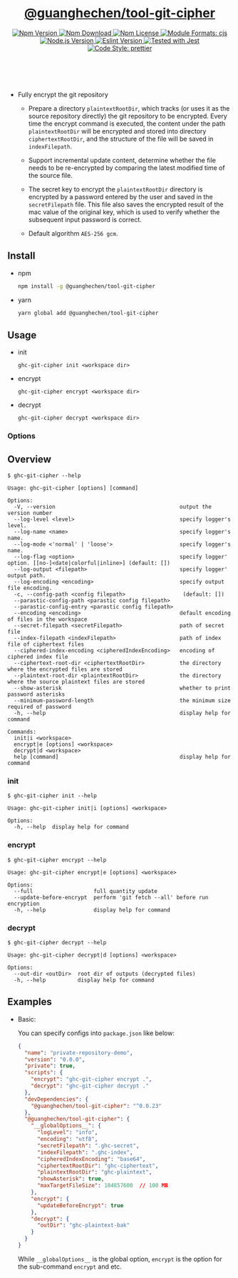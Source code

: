 <header>
  <h1 align="center">
    <a href="https://github.com/guanghechen/guanghechen/tree/main/packages/tool-git-cipher#readme">@guanghechen/tool-git-cipher</a>
  </h1>
  <div align="center">
    <a href="https://www.npmjs.com/package/@guanghechen/tool-git-cipher">
      <img
        alt="Npm Version"
        src="https://img.shields.io/npm/v/@guanghechen/tool-git-cipher.svg"
      />
    </a>
    <a href="https://www.npmjs.com/package/@guanghechen/tool-git-cipher">
      <img
        alt="Npm Download"
        src="https://img.shields.io/npm/dm/@guanghechen/tool-git-cipher.svg"
      />
    </a>
    <a href="https://www.npmjs.com/package/@guanghechen/tool-git-cipher">
      <img
        alt="Npm License"
        src="https://img.shields.io/npm/l/@guanghechen/tool-git-cipher.svg"
      />
    </a>
    <a href="#install">
      <img
        alt="Module Formats: cjs"
        src="https://img.shields.io/badge/module_formats-cjs-green.svg"
      />
    </a>
    <a href="https://github.com/nodejs/node">
      <img
        alt="Node.js Version"
        src="https://img.shields.io/node/v/@guanghechen/tool-git-cipher"
      />
    </a>
    <a href="https://github.com/facebook/jest">
      <img
        alt="Eslint Version"
        src="https://img.shields.io/npm/dependency-version/@guanghechen/tool-git-cipher/peer/jest"
      />
    </a>
    <a href="https://github.com/facebook/jest">
      <img
        alt="Tested with Jest"
        src="https://img.shields.io/badge/tested_with-jest-9c465e.svg"
      />
    </a>
    <a href="https://github.com/prettier/prettier">
      <img
        alt="Code Style: prettier"
        src="https://img.shields.io/badge/code_style-prettier-ff69b4.svg?style=flat-square"
      />
    </a>
  </div>
</header>
<br/>


* Fully encrypt the git repository

  - Prepare a directory `plaintextRootDir`, which tracks (or uses it as the 
    source repository directly) the git repository to be encrypted. Every time
    the encrypt command is executed, the content under the path `plaintextRootDir`
    will be encrypted and stored into directory `ciphertextRootDir`, and the
    structure of the file will be saved in `indexFilepath`.

  - Support incremental update content, determine whether the file needs to be
    re-encrypted by comparing the latest modified time of the source file.

  - The secret key to encrypt the `plaintextRootDir` directory is encrypted by
    a password entered by the user and saved in the `secretFilepath` file. This
    file also saves the encrypted result of the mac value of the original key,
    which is used to verify whether the subsequent input password is correct.

  - Default algorithm `AES-256 gcm`.


## Install

* npm

  ```bash
  npm install -g @guanghechen/tool-git-cipher
  ```

* yarn

  ```bash
  yarn global add @guanghechen/tool-git-cipher
  ```

## Usage

* init
  ```shell
  ghc-git-cipher init <workspace dir>
  ```

* encrypt
  ```shell
  ghc-git-cipher encrypt <workspace dir>
  ```

* decrypt
  ```shell
  ghc-git-cipher decrypt <workspace dir>
  ```

### Options

## Overview

```shell
$ ghc-git-cipher --help

Usage: ghc-git-cipher [options] [command]

Options:
  -V, --version                                       output the version number
  --log-level <level>                                 specify logger's level.
  --log-name <name>                                   specify logger's name.
  --log-mode <'normal' | 'loose'>                     specify logger's name.
  --log-flag <option>                                 specify logger' option. [[no-]<date|colorful|inline>] (default: [])
  --log-output <filepath>                             specify logger' output path.
  --log-encoding <encoding>                           specify output file encoding.
  -c, --config-path <config filepath>                  (default: [])
  --parastic-config-path <parastic config filepath>
  --parastic-config-entry <parastic config filepath>
  --encoding <encoding>                               default encoding of files in the workspace
  --secret-filepath <secretFilepath>                  path of secret file
  --index-filepath <indexFilepath>                    path of index file of ciphertext files
  --ciphered-index-encoding <cipheredIndexEncoding>   encoding of ciphered index file
  --ciphertext-root-dir <ciphertextRootDir>           the directory where the encrypted files are stored
  --plaintext-root-dir <plaintextRootDir>             the directory where the source plaintext files are stored
  --show-asterisk                                     whether to print password asterisks
  --minimum-password-length                           the minimum size required of password
  -h, --help                                          display help for command

Commands:
  init|i <workspace>
  encrypt|e [options] <workspace>
  decrypt|d <workspace>
  help [command]                                      display help for command
```

### init

```shell
$ ghc-git-cipher init --help

Usage: ghc-git-cipher init|i [options] <workspace>

Options:
  -h, --help  display help for command
```

### encrypt

```shell
$ ghc-git-cipher encrypt --help

Usage: ghc-git-cipher encrypt|e [options] <workspace>

Options:
  --full                   full quantity update
  --update-before-encrypt  perform 'git fetch --all' before run encryption
  -h, --help               display help for command
```

### decrypt

```shell
$ ghc-git-cipher decrypt --help

Usage: ghc-git-cipher decrypt|d [options] <workspace>

Options:
  --out-dir <outDir>  root dir of outputs (decrypted files)
  -h, --help          display help for command
```


## Examples

* Basic:

  You can specify configs into `package.json` like below:

  ```json
  {
    "name": "private-repository-demo",
    "version": "0.0.0",
    "private": true,
    "scripts": {
      "encrypt": "ghc-git-cipher encrypt .",
      "decrypt": "ghc-git-cipher decrypt ."
    },
    "devDependencies": {
      "@guanghechen/tool-git-cipher": "^0.0.23"
    },
    "@guanghechen/tool-git-cipher": {
      "__globalOptions__": {
        "logLevel": "info",
        "encoding": "utf8",
        "secretFilepath": ".ghc-secret",
        "indexFilepath": ".ghc-index",
        "cipheredIndexEncoding": "base64",
        "ciphertextRootDir": "ghc-ciphertext",
        "plaintextRootDir": "ghc-plaintext",
        "showAsterisk": true,
        "maxTargetFileSize": 104857600  // 100 MB
      },
      "encrypt": {
        "updateBeforeEncrypt": true
      },
      "decrypt": {
        "outDir": "ghc-plaintext-bak"
      }
    }
  }
  ```

  While `__globalOptions__` is the global option, `encrypt` is the option for
  the sub-command `encrypt` and etc.


[homepage]: https://github.com/guanghechen/guanghechen/tree/main/packages/tool-git-cipher#readme
